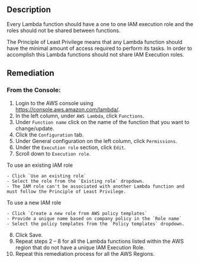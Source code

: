 ## Description

Every Lambda function should have a one to one IAM execution role and the roles should not be shared between functions.

The Principle of Least Privilege means that any Lambda function should have the minimal amount of access required to perform its tasks. In order to accomplish this Lambda functions should not share IAM Execution roles.

## Remediation

### From the Console:

1. Login to the AWS console using https://console.aws.amazon.com/lambda/.
2. In the left column, under `AWS Lambda`, click `Functions`.
3. Under `Function name` click on the name of the function that you want to change/update.
4. Click the `Configuration` tab.
5. Under General configuration on the left column, click `Permissions`.
6. Under the `Execution role` section, click `Edit`.
7. Scroll down to `Execution role`.

To use an existing IAM role
```
- Click `Use an existing role`
- Select the role from the `Existing role` dropdown.
- The IAM role can't be associated with another Lambda function and must follow the Principle of Least Privilege.
```

To use a new IAM role
```
- Click `Create a new role from AWS policy templates`
- Provide a unique name based on company policy in the `Role name`
- Select the policy templates from the `Policy templates` dropdown.
```

8. Click Save.
9. Repeat steps 2 – 8 for all the Lambda functions listed within the AWS region that do not have a unique IAM Execution Role.
10. Repeat this remediation process for all the AWS Regions.